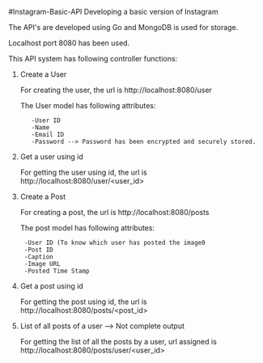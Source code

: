 #Instagram-Basic-API
Developing a basic version of Instagram

The API's are developed using Go and MongoDB is used for storage.

Localhost port 8080 has been used.

This API system has following controller functions:

1) Create a User

    For creating the user, the url is http://localhost:8080/user

    The User model has following attributes:
          
          -User ID
          -Name
          -Email ID
          -Password --> Password has been encrypted and securely stored.
          
2) Get a user using id

    For getting the user using id, the url is http://localhost:8080/user/<user_id>   

3) Create a Post

    For creating a post, the url is http://localhost:8080/posts
    
    The post model has following attributes:
        
        -User ID (To know which user has posted the image0
        -Post ID
        -Caption
        -Image URL
        -Posted Time Stamp

4) Get a post using id

     For getting the post using id, the url is http://localhost:8080/posts/<post_id>

5) List of all posts of a user --> Not complete output

      For getting the list of all the posts by a user, url assigned is http://localhost:8080/posts/user/<user_id>

